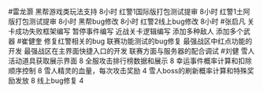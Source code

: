#雷龙灏 
黑帮游戏类玩法支持  8小时 
红警1国际版打包测试提审 8小时
红警1土阿版打包测试提审 8小时 
黑帮bug修改     8小时
红警2线上bug修改 8小时
#张启凡 
关卡成功失败框架编写
暂停事件编写
近战关卡逻辑编写
添加多种敌人
添加多个武器
#崔健奎 
修复红警相关的bug
联赛功能测试的bug修复
最强战区中红点功能的开发
最强战区在主界面快捷入口的开发
联赛方面与服务器的配合调试
#刘健 
雪人活动道具获取展示界面  8
全服攻击排行榜数据和展示    8
幸运事件概率计算和扣除顺序控制  8
雪人精灵的血量，每次攻击奖励    4
雪人boss的刷新概率计算和特殊奖励发放    8
线上bug修复 4
